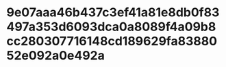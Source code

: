 # 9e07aaa46b437c3ef41a81e8db0f83497a353d6093dca0a8089f4a09b8cc280307716148cd189629fa8388052e092a0e492a